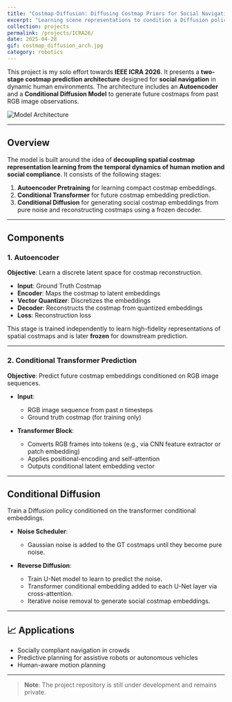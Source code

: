 ```yaml
---
title: "Costmap-Diffusion: Diffusing Costmap Priors for Social Navigation."
excerpt: "Learning scene representations to condition a Diffusion policy to generate socially-compliant costmaps."
collection: projects
permalink: /projects/ICRA26/
date: 2025-04-28
gif: costmap_diffusion_arch.jpg
category: robotics
---
```


This project is my solo effort towards **IEEE ICRA 2026**. It presents a **two-stage costmap prediction architecture** designed for **social navigation** in dynamic human environments. The architecture includes an **Autoencoder** and a **Conditional Diffusion Model** to generate future costmaps from past RGB image observations.

![Model Architecture](~/home/mysecho/Projects/mys-monolith.github.io/images/costmap_diffusion_arch.jpg)

---

## Overview

The model is built around the idea of **decoupling spatial costmap representation learning from the temporal dynamics of human motion and social compliance**. It consists of the following stages:

1. **Autoencoder Pretraining** for learning compact costmap embeddings.
2. **Conditional Transformer** for future costmap embedding prediction.
3. **Conditional Diffusion** for generating social costmap embeddings from pure noise and reconstructing costmaps using a frozen decoder.

---

## Components

### 1. Autoencoder

**Objective**: Learn a discrete latent space for costmap reconstruction.

- **Input**: Ground Truth Costmap  
- **Encoder**: Maps the costmap to latent embeddings  
- **Vector Quantizer**: Discretizes the embeddings  
- **Decoder**: Reconstructs the costmap from quantized embeddings  
- **Loss**: Reconstruction loss 

This stage is trained independently to learn high-fidelity representations of spatial costmaps and is later **frozen** for downstream prediction.

---

### 2. Conditional Transformer Prediction 
**Objective**: Predict future costmap embeddings conditioned on RGB image sequences.

- **Input**:  
  - RGB image sequence from past *n* timesteps  
  - Ground truth costmap (for training only)

- **Transformer Block**:  
  - Converts RGB frames into tokens (e.g., via CNN feature extractor or patch embedding)  
  - Applies positional-encoding and self-attention 
  - Outputs conditional latent embedding vector


---

## Conditional Diffusion

Train a Diffusion policy conditioned on the transformer conditional embeddings. 
- **Noise Scheduler**:  
  - Gaussian noise is added to the GT costmaps until they become pure noise.

- **Reverse Diffusion**:  
  - Train U-Net model to learn to predict the noise.  
  - Transformer conditional embedding added to each U-Net layer via cross-attention.
  - Iterative noise removal to generate social costmap embeddings.

---

## 📈 Applications

- Socially compliant navigation in crowds  
- Predictive planning for assistive robots or autonomous vehicles  
- Human-aware motion planning

---

> **Note**: The project repository is still under development and remains private.